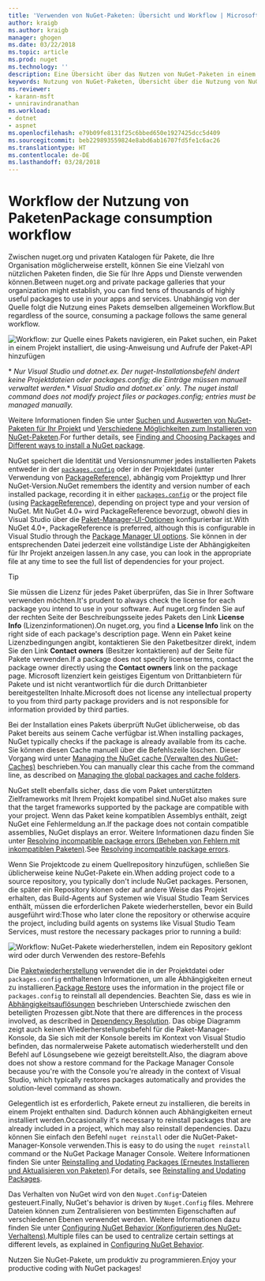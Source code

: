 ```yaml
---
title: 'Verwenden von NuGet-Paketen: Übersicht und Workflow | Microsoft-Dokumentation'
author: kraigb
ms.author: kraigb
manager: ghogen
ms.date: 03/22/2018
ms.topic: article
ms.prod: nuget
ms.technology: ''
description: Eine Übersicht über das Nutzen von NuGet-Paketen in einem Projekt, die Links zu anderen spezifischen Teilen des Prozesses enthält.
keywords: Nutzung von NuGet-Paketen, Übersicht über die Nutzung von NuGet-Paketen, Workflow der Nutzung von NuGet-Paketen, Workflow der Nutzung von Paketen, Übersicht über die Nutzung von Paketen
ms.reviewer:
- karann-msft
- unniravindranathan
ms.workload:
- dotnet
- aspnet
ms.openlocfilehash: e79b09fe8131f25c6bbed650e1927425dcc5d409
ms.sourcegitcommit: beb229893559824e8abd6ab16707fd5fe1c6ac26
ms.translationtype: HT
ms.contentlocale: de-DE
ms.lasthandoff: 03/28/2018
---
```

# <a name="package-consumption-workflow"></a><span data-ttu-id="8d6f0-104">Workflow der Nutzung von Paketen</span><span class="sxs-lookup"><span data-stu-id="8d6f0-104">Package consumption workflow</span></span>

<span data-ttu-id="8d6f0-105">Zwischen nuget.org und privaten Katalogen für Pakete, die Ihre Organisation möglicherweise erstellt, können Sie eine Vielzahl von nützlichen Paketen finden, die Sie für Ihre Apps und Dienste verwenden können.</span><span class="sxs-lookup"><span data-stu-id="8d6f0-105">Between nuget.org and private package galleries that your organization might establish, you can find tens of thousands of highly useful packages to use in your apps and services.</span></span> <span data-ttu-id="8d6f0-106">Unabhängig von der Quelle folgt die Nutzung eines Pakets demselben allgemeinen Workflow.</span><span class="sxs-lookup"><span data-stu-id="8d6f0-106">But regardless of the source, consuming a package follows the same general workflow.</span></span>

![Workflow: zur Quelle eines Pakets navigieren, ein Paket suchen, ein Paket in einem Projekt installiert, die using-Anweisung und Aufrufe der Paket-API hinzufügen](media/Overview-01-GeneralFlow.png)

<span data-ttu-id="8d6f0-108">\* _Nur Visual Studio und dotnet.ex. Der nuget-Installationsbefehl ändert keine Projektdateien oder packages.config; die Einträge müssen manuell verwaltet werden._</span><span class="sxs-lookup"><span data-stu-id="8d6f0-108">\* _Visual Studio and dotnet.ex\` only. The nuget install command does not modify project files or packages.config; entries must be managed manually._</span></span>

<span data-ttu-id="8d6f0-109">Weitere Informationen finden Sie unter [Suchen und Auswerten von NuGet-Paketen für Ihr Projekt](../consume-packages/finding-and-choosing-packages.md) und [Verschiedene Möglichkeiten zum Installieren von NuGet-Paketen](ways-to-install-a-package.md).</span><span class="sxs-lookup"><span data-stu-id="8d6f0-109">For further details, see [Finding and Choosing Packages](../consume-packages/finding-and-choosing-packages.md) and [Different ways to install a NuGet package](ways-to-install-a-package.md).</span></span>

<span data-ttu-id="8d6f0-110">NuGet speichert die Identität und Versionsnummer jedes installierten Pakets entweder in der [`packages.config`](../reference/packages-config.md) oder in der Projektdatei (unter Verwendung von [PackageReference](../consume-packages/package-references-in-project-files.md)), abhängig vom Projekttyp und Ihrer NuGet-Version.</span><span class="sxs-lookup"><span data-stu-id="8d6f0-110">NuGet remembers the identity and version number of each installed package, recording it in either [`packages.config`](../reference/packages-config.md) or the project file (using [PackageReference](../consume-packages/package-references-in-project-files.md)), depending on project type and your version of NuGet.</span></span> <span data-ttu-id="8d6f0-111">Mit NuGet 4.0+ wird PackageReference bevorzugt, obwohl dies in Visual Studio über die [Paket-Manager-UI-Optionen](../tools/package-manager-ui.md) konfigurierbar ist.</span><span class="sxs-lookup"><span data-stu-id="8d6f0-111">With NuGet 4.0+, PackageReference is preferred, although this is configurable in Visual Studio through the [Package Manager UI options](../tools/package-manager-ui.md).</span></span> <span data-ttu-id="8d6f0-112">Sie können in der entsprechenden Datei jederzeit eine vollständige Liste der Abhängigkeiten für Ihr Projekt anzeigen lassen.</span><span class="sxs-lookup"><span data-stu-id="8d6f0-112">In any case, you can look in the appropriate file at any time to see the full list of dependencies for your project.</span></span>

> [!Tip]
> <span data-ttu-id="8d6f0-113">Sie müssen die Lizenz für jedes Paket überprüfen, das Sie in Ihrer Software verwenden möchten.</span><span class="sxs-lookup"><span data-stu-id="8d6f0-113">It's prudent to always check the license for each package you intend to use in your software.</span></span> <span data-ttu-id="8d6f0-114">Auf nuget.org finden Sie auf der rechten Seite der Beschreibungsseite jedes Pakets den Link **License Info** (Lizenzinformationen).</span><span class="sxs-lookup"><span data-stu-id="8d6f0-114">On nuget.org, you find a **License Info** link on the right side of each package's description page.</span></span> <span data-ttu-id="8d6f0-115">Wenn ein Paket keine Lizenzbedingungen angibt, kontaktieren Sie den Paketbesitzer direkt, indem Sie den Link **Contact owners** (Besitzer kontaktieren) auf der Seite für Pakete verwenden.</span><span class="sxs-lookup"><span data-stu-id="8d6f0-115">If a package does not specify license terms, contact the package owner directly using the **Contact owners** link on the package page.</span></span> <span data-ttu-id="8d6f0-116">Microsoft lizenziert kein geistiges Eigentum von Drittanbietern für Pakete und ist nicht verantwortlich für die durch Drittanbieter bereitgestellten Inhalte.</span><span class="sxs-lookup"><span data-stu-id="8d6f0-116">Microsoft does not license any intellectual property to you from third party package providers and is not responsible for information provided by third parties.</span></span>

<span data-ttu-id="8d6f0-117">Bei der Installation eines Pakets überprüft NuGet üblicherweise, ob das Paket bereits aus seinem Cache verfügbar ist.</span><span class="sxs-lookup"><span data-stu-id="8d6f0-117">When installing packages, NuGet typically checks if the package is already available from its cache.</span></span> <span data-ttu-id="8d6f0-118">Sie können diesen Cache manuell über die Befehlszeile löschen. Dieser Vorgang wird unter [Managing the NuGet cache (Verwalten des NuGet-Caches)](../consume-packages/managing-the-global-packages-and-cache-folders.md) beschrieben.</span><span class="sxs-lookup"><span data-stu-id="8d6f0-118">You can manually clear this cache from the command line, as described on [Managing the global packages and cache folders](../consume-packages/managing-the-global-packages-and-cache-folders.md).</span></span>

<span data-ttu-id="8d6f0-119">NuGet stellt ebenfalls sicher, dass die vom Paket unterstützten Zielframeworks mit Ihrem Projekt kompatibel sind.</span><span class="sxs-lookup"><span data-stu-id="8d6f0-119">NuGet also makes sure that the target frameworks supported by the package are compatible with your project.</span></span> <span data-ttu-id="8d6f0-120">Wenn das Paket keine kompatiblen Assemblys enthält, zeigt NuGet eine Fehlermeldung an.</span><span class="sxs-lookup"><span data-stu-id="8d6f0-120">If the package does not contain compatible assemblies, NuGet displays an error.</span></span> <span data-ttu-id="8d6f0-121">Weitere Informationen dazu finden Sie unter [Resolving incompatible package errors (Beheben von Fehlern mit inkompatiblen Paketen)](dependency-resolution.md#resolving-incompatible-package-errors).</span><span class="sxs-lookup"><span data-stu-id="8d6f0-121">See [Resolving incompatible package errors](dependency-resolution.md#resolving-incompatible-package-errors).</span></span>

<span data-ttu-id="8d6f0-122">Wenn Sie Projektcode zu einem Quellrepository hinzufügen, schließen Sie üblicherweise keine NuGet-Pakete ein.</span><span class="sxs-lookup"><span data-stu-id="8d6f0-122">When adding project code to a source repository, you typically don't include NuGet packages.</span></span> <span data-ttu-id="8d6f0-123">Personen, die später ein Repository klonen oder auf andere Weise das Projekt erhalten, das Build-Agents auf Systemen wie Visual Studio Team Services enthält, müssen die erforderlichen Pakete wiederherstellen, bevor ein Build ausgeführt wird:</span><span class="sxs-lookup"><span data-stu-id="8d6f0-123">Those who later clone the repository or otherwise acquire the project, including build agents on systems like Visual Studio Team Services, must restore the necessary packages prior to running a build:</span></span>

![Workflow: NuGet-Pakete wiederherstellen, indem ein Repository geklont wird oder durch Verwenden des restore-Befehls](media/Overview-02-RestoreFlow.png)

<span data-ttu-id="8d6f0-125">Die [Paketwiederherstellung](../consume-packages/package-restore.md) verwendet die in der Projektdatei oder `packages.config` enthaltenen Informationen, um alle Abhängigkeiten erneut zu installieren.</span><span class="sxs-lookup"><span data-stu-id="8d6f0-125">[Package Restore](../consume-packages/package-restore.md) uses the information in the project file or `packages.config` to reinstall all dependencies.</span></span> <span data-ttu-id="8d6f0-126">Beachten Sie, dass es wie in [Abhängigkeitsauflösungen](../consume-packages/dependency-resolution.md) beschrieben Unterschiede zwischen den beteiligten Prozessen gibt.</span><span class="sxs-lookup"><span data-stu-id="8d6f0-126">Note that there are differences in the process involved, as described in [Dependency Resolution](../consume-packages/dependency-resolution.md).</span></span> <span data-ttu-id="8d6f0-127">Das obige Diagramm zeigt auch keinen Wiederherstellungsbefehl für die Paket-Manager-Konsole, da Sie sich mit der Konsole bereits im Kontext von Visual Studio befinden, das normalerweise Pakete automatisch wiederherstellt und den Befehl auf Lösungsebene wie gezeigt bereitstellt.</span><span class="sxs-lookup"><span data-stu-id="8d6f0-127">Also, the diagram above does not show a restore command for the Package Manager Console because you're with the Console you're already in the context of Visual Studio, which typically restores packages automatically and provides the solution-level command as shown.</span></span>

<span data-ttu-id="8d6f0-128">Gelegentlich ist es erforderlich, Pakete erneut zu installieren, die bereits in einem Projekt enthalten sind. Dadurch können auch Abhängigkeiten erneut installiert werden.</span><span class="sxs-lookup"><span data-stu-id="8d6f0-128">Occasionally it's necessary to reinstall packages that are already included in a project, which may also reinstall dependencies.</span></span> <span data-ttu-id="8d6f0-129">Dazu können Sie einfach den Befehl `nuget reinstall` oder die NuGet-Paket-Manager-Konsole verwenden.</span><span class="sxs-lookup"><span data-stu-id="8d6f0-129">This is easy to do using the `nuget reinstall` command or the NuGet Package Manager Console.</span></span> <span data-ttu-id="8d6f0-130">Weitere Informationen finden Sie unter [Reinstalling and Updating Packages (Erneutes Installieren und Aktualisieren von Paketen)](../consume-packages/reinstalling-and-updating-packages.md).</span><span class="sxs-lookup"><span data-stu-id="8d6f0-130">For details, see [Reinstalling and Updating Packages](../consume-packages/reinstalling-and-updating-packages.md).</span></span>

<span data-ttu-id="8d6f0-131">Das Verhalten von NuGet wird von den `Nuget.Config`-Dateien gesteuert.</span><span class="sxs-lookup"><span data-stu-id="8d6f0-131">Finally, NuGet's behavior is driven by `Nuget.Config` files.</span></span> <span data-ttu-id="8d6f0-132">Mehrere Dateien können zum Zentralisieren von bestimmten Eigenschaften auf verschiedenen Ebenen verwendet werden. Weitere Informationen dazu finden Sie unter [Configuring NuGet Behavior (Konfigurieren des NuGet-Verhaltens)](../consume-packages/configuring-nuget-behavior.md).</span><span class="sxs-lookup"><span data-stu-id="8d6f0-132">Multiple files can be used to centralize certain settings at different levels, as explained in [Configuring NuGet Behavior](../consume-packages/configuring-nuget-behavior.md).</span></span>

<span data-ttu-id="8d6f0-133">Nutzen Sie NuGet-Pakete, um produktiv zu programmieren.</span><span class="sxs-lookup"><span data-stu-id="8d6f0-133">Enjoy your productive coding with NuGet packages!</span></span>
